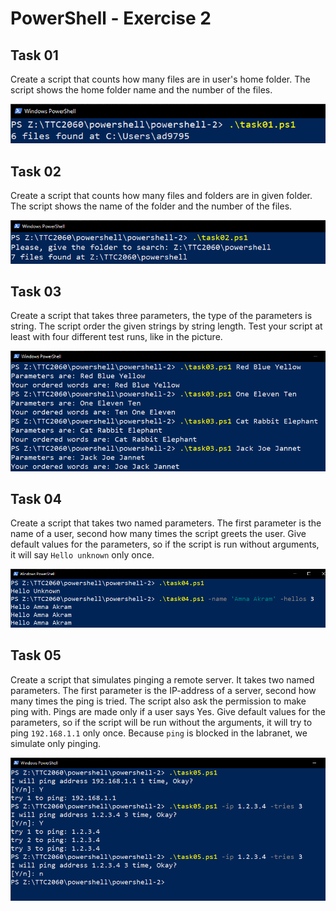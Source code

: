 # PowerShell - Exercise 2

Task 01
---

Create a script that counts how many files are in user's home folder. The script shows the home folder name and the number of the files. 

![Task 02](./task01.png)

Task 02
---

Create a script that counts how many files and folders are in given folder. The script shows the name of the folder and the number of the files.

![Task 02](./task02.png)

Task 03
---

Create a script that takes three parameters, the type of the parameters is string. The script order the given strings by string length. Test your script at least with four different test runs, like in the picture.

![Task 03](./task03.png)

Task 04
---

Create a script that takes two named parameters. The first parameter is the name of a user, second how many times the script greets the user. Give default values for the parameters, so if the script is run without arguments, it will say `Hello unknown` only once.

![Task 04](./task04.png)

Task 05
---

Create a script that simulates pinging a remote server. It takes two named parameters. The first parameter is the IP-address of a server, second how many times the ping is tried. The script also ask the permission to make ping with. Pings are made only if a user says Yes. Give default values for the parameters, so if the script will be run without the arguments, it will try to ping `192.168.1.1` only once. Because `ping` is blocked in the labranet, we simulate only pinging.

![Task 05](./task05.png)